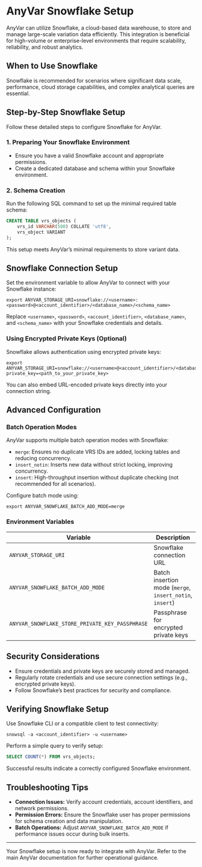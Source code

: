 # AnyVar Snowflake Setup

AnyVar can utilize Snowflake, a cloud-based data warehouse, to store and manage large-scale variation data efficiently. This integration is beneficial for high-volume or enterprise-level environments that require scalability, reliability, and robust analytics.

## When to Use Snowflake

Snowflake is recommended for scenarios where significant data scale, performance, cloud storage capabilities, and complex analytical queries are essential.

## Step-by-Step Snowflake Setup

Follow these detailed steps to configure Snowflake for AnyVar.

### 1. Preparing Your Snowflake Environment

* Ensure you have a valid Snowflake account and appropriate permissions.
* Create a dedicated database and schema within your Snowflake environment.

### 2. Schema Creation

Run the following SQL command to set up the minimal required table schema:

```sql
CREATE TABLE vrs_objects (
    vrs_id VARCHAR(500) COLLATE 'utf8',
    vrs_object VARIANT
);
```

This setup meets AnyVar’s minimal requirements to store variant data.

## Snowflake Connection Setup

Set the environment variable to allow AnyVar to connect with your Snowflake instance:

```shell
export ANYVAR_STORAGE_URI=snowflake://<username>:<password>@<account_identifier>/<database_name>/<schema_name>
```

Replace `<username>`, `<password>`, `<account_identifier>`, `<database_name>`, and `<schema_name>` with your Snowflake credentials and details.

### Using Encrypted Private Keys (Optional)

Snowflake allows authentication using encrypted private keys:

```shell
export ANYVAR_STORAGE_URI=snowflake://<username>@<account_identifier>/<database_name>/<schema_name>?private_key=<path_to_your_private_key>
```

You can also embed URL-encoded private keys directly into your connection string.

## Advanced Configuration

### Batch Operation Modes

AnyVar supports multiple batch operation modes with Snowflake:

* `merge`: Ensures no duplicate VRS IDs are added, locking tables and reducing concurrency.
* `insert_notin`: Inserts new data without strict locking, improving concurrency.
* `insert`: High-throughput insertion without duplicate checking (not recommended for all scenarios).

Configure batch mode using:

```shell
export ANYVAR_SNOWFLAKE_BATCH_ADD_MODE=merge
```

### Environment Variables

| Variable                                        | Description                                              | Example                                   |
| ----------------------------------------------- | -------------------------------------------------------- | ----------------------------------------- |
| `ANYVAR_STORAGE_URI`                            | Snowflake connection URL                                 | `snowflake://user:pass@account/db/schema` |
| `ANYVAR_SNOWFLAKE_BATCH_ADD_MODE`               | Batch insertion mode (`merge`, `insert_notin`, `insert`) | `merge`                                   |
| `ANYVAR_SNOWFLAKE_STORE_PRIVATE_KEY_PASSPHRASE` | Passphrase for encrypted private keys                    | `<passphrase>`                            |

## Security Considerations

* Ensure credentials and private keys are securely stored and managed.
* Regularly rotate credentials and use secure connection settings (e.g., encrypted private keys).
* Follow Snowflake’s best practices for security and compliance.

## Verifying Snowflake Setup

Use Snowflake CLI or a compatible client to test connectivity:

```shell
snowsql -a <account_identifier> -u <username>
```

Perform a simple query to verify setup:

```sql
SELECT COUNT(*) FROM vrs_objects;
```

Successful results indicate a correctly configured Snowflake environment.

## Troubleshooting Tips

* **Connection Issues:** Verify account credentials, account identifiers, and network permissions.
* **Permission Errors:** Ensure the Snowflake user has proper permissions for schema creation and data manipulation.
* **Batch Operations:** Adjust `ANYVAR_SNOWFLAKE_BATCH_ADD_MODE` if performance issues occur during bulk inserts.

---

Your Snowflake setup is now ready to integrate with AnyVar. Refer to the main AnyVar documentation for further operational guidance.
